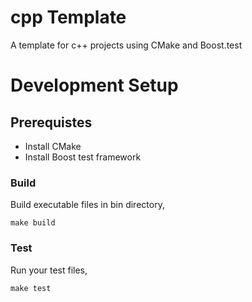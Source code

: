 # cpp Template
A template for c++ projects using CMake and Boost.test

# Development Setup

## Prerequistes
- Install CMake
- Install Boost test framework

### Build
Build executable files in bin directory,
```
make build
```

### Test
Run your test files,
```
make test
```
